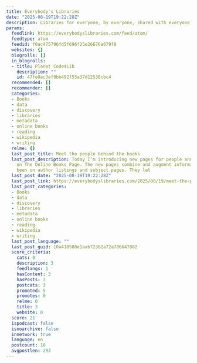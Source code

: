 ```yaml
---
title: Everybody's Libraries
date: "2025-08-19T19:22:28Z"
description: Libraries for everyone, by everyone, shared with everyone, about everything
params:
  feedlink: https://everybodyslibraries.com/feed/atom/
  feedtype: atom
  feedid: f0ac475796fd5f696f25e26676a679f8
  websites: {}
  blogrolls: []
  in_blogrolls:
  - title: Planet Code4Lib
    description: ""
    id: 47fe0ac3ef9bb492f55a37d12530cbc4
  recommended: []
  recommender: []
  categories:
  - Books
  - data
  - discovery
  - libraries
  - metadata
  - online books
  - reading
  - wikipedia
  - writing
  relme: {}
  last_post_title: Meet the people behind the books
  last_post_description: Today I’m introducing new pages for people and other authors
    on The Online Books Page. The new pages combine and augment information that’s
    been on author listings and subject pages. They let
  last_post_date: "2025-08-19T19:22:28Z"
  last_post_link: https://everybodyslibraries.com/2025/08/19/meet-the-people-behind-the-books/
  last_post_categories:
  - Books
  - data
  - discovery
  - libraries
  - metadata
  - online books
  - reading
  - wikipedia
  - writing
  last_post_language: ""
  last_post_guid: 10a410580e1aab72362a72a706647882
  score_criteria:
    cats: 0
    description: 3
    feedlangs: 1
    hasContent: 3
    hasPosts: 3
    postcats: 3
    promoted: 5
    promotes: 0
    relme: 0
    title: 3
    website: 0
  score: 21
  ispodcast: false
  isnoarchive: false
  innetwork: true
  language: en
  postcount: 10
  avgpostlen: 293
---
```

